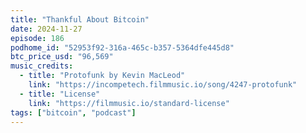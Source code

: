 ```yaml
---
title: "Thankful About Bitcoin"
date: 2024-11-27
episode: 186
podhome_id: "52953f92-316a-465c-b357-5364dfe445d8"
btc_price_usd: "96,569"
music_credits:
  - title: "Protofunk by Kevin MacLeod"
    link: "https://incompetech.filmmusic.io/song/4247-protofunk"
  - title: "License"
    link: "https://filmmusic.io/standard-license"
tags: ["bitcoin", "podcast"]
---
```

